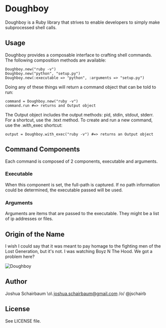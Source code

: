 Doughboy
========

Doughboy is a Ruby library that strives to enable developers to simply make subprocessed shell calls. 

Usage
--------

Doughboy provides a composable interface to crafting shell commands. The following composition methods are available:

    Doughboy.new("ruby -v")
    Doughboy.new("python", "setup.py")
    Doughboy.new(:executable => "python", :arguments => "setup.py")

Doing any of these things will return a command object that can be told to run:

    command = Doughboy.new("ruby -v")
    command.run #=> returns and Output object

The Output object includes the output methods: pid, stdin, stdout, stderr. For a shortcut, use the .text method. To create and run a new command, use the .with_exec shortcut:

    output = Doughboy.with_exec("ruby -v") #=> returns an Output object

Command Components
------------------

Each command is composed of 2 components, executable and arguments.

### Executable

When this component is set, the full-path is captured. If no path information could be determined, the executable passed will be used.

### Arguments

Arguments are items that are passed to the executable. They might be a list of ip addresses or files.

Origin of the Name
------------------

I wish I could say that it was meant to pay homage to the fighting men of the Lost Generation, but it's not. I was watching Boyz N The Hood. We got a problem here?

![Doughboy](http://2.bp.blogspot.com/_xdN0QQwsP1A/TDhzYsJhkpI/AAAAAAAAJZk/yjqX6ZNF1t8/s400/boyz_n_the_hood_xlg+ICE+Cube+crop.jpg)

Author
------

Joshua Schairbaum \o\ joshua.schairbaum@gmail.com /o/ @jschairb 

License
-------

See LICENSE file.